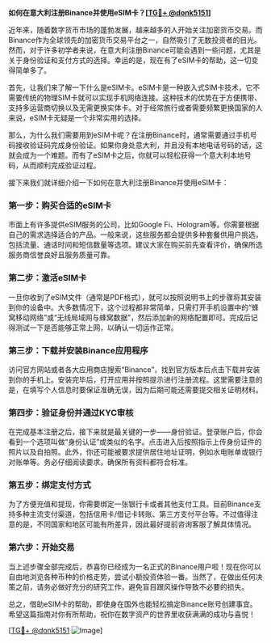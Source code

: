 **如何在意大利注册Binance并使用eSIM卡？[[TG💪+ @donk5151](https://t.me/s/donk5151)]**

近年来，随着数字货币市场的蓬勃发展，越来越多的人开始关注加密货币交易。而Binance作为全球领先的加密货币交易平台之一，自然吸引了无数投资者的目光。然而，对于许多初学者来说，在意大利注册Binance可能会遇到一些问题，尤其是关于身份验证和支付方式的选择。幸运的是，现在有了eSIM卡的帮助，这一切变得简单多了。

首先，让我们来了解一下什么是eSIM卡。eSIM卡是一种嵌入式SIM卡技术，它不需要传统的物理SIM卡就可以实现手机网络连接。这种技术的优势在于方便携带、支持多运营商切换以及无需更换实体卡。对于经常旅行或者需要频繁更换国家的人来说，eSIM卡无疑是一个非常实用的选择。

那么，为什么我们需要用到eSIM卡呢？在注册Binance时，通常需要通过手机号码接收验证码完成身份验证。如果你身处意大利，并且没有本地电话号码的话，这就会成为一个难题。而有了eSIM卡之后，你就可以轻松获得一个意大利本地号码，从而顺利完成验证过程。

接下来我们就详细介绍一下如何在意大利注册Binance并使用eSIM卡：

### 第一步：购买合适的eSIM卡
市面上有许多提供eSIM服务的公司，比如Google Fi、Hologram等。你需要根据自己的需求选择适合的产品。一般来说，这些服务都会提供多种套餐供用户挑选，包括流量、通话时间和短信数量等选项。建议大家在购买前先查看评价，确保所选服务商信誉良好且服务质量可靠。

### 第二步：激活eSIM卡
一旦你收到了eSIM文件（通常是PDF格式），就可以按照说明书上的步骤将其安装到你的设备中。大多数情况下，这个过程都非常简单，只需打开手机设置中的“蜂窝移动网络”或“无线局域网与蜂窝数据”，然后添加新的网络配置即可。完成后记得测试一下是否能够正常上网，以确认一切运作正常。

### 第三步：下载并安装Binance应用程序
访问官方网站或者各大应用商店搜索“Binance”，找到官方版本后点击下载并安装到你的手机上。安装完毕后，打开应用并按照提示进行注册流程。这里需要注意的是，在填写个人信息时要保证准确无误，因为后期可能还需要提交相关证明材料。

### 第四步：验证身份并通过KYC审核
在完成基本注册之后，接下来就是最关键的一步——身份验证。登录账户后，你会看到一个选项叫做“身份认证”或类似的名字。点击进入后按照指示上传身份证件的照片以及自拍照。此外，你还可能被要求提供居住地址证明，例如水电账单或银行对账单等。务必仔细阅读要求，确保所有资料都符合标准。

### 第五步：绑定支付方式
为了方便充值和提现，你需要绑定一张银行卡或者其他支付工具。目前Binance支持多种主流支付渠道，包括信用卡/借记卡转账、第三方支付平台等。不过值得注意的是，不同国家和地区可能有所差异，因此最好提前咨询客服了解具体情况。

### 第六步：开始交易
当上述步骤全部完成后，恭喜你已经成为一名正式的Binance用户啦！现在你可以自由地浏览各种币种的价格走势，尝试小额投资体验一番。当然了，在做出任何决策之前，请务必做好充分的研究工作，避免盲目跟风操作导致不必要的损失。

总之，借助eSIM卡的帮助，即使身在国外也能轻松搞定Binance账号创建事宜。希望这篇指南对你有所帮助，祝你在数字资产的世界里收获满满的成功与喜悦！

[[TG💪+ @donk5151](https://t.me/s/donk5151) ![Image](https://i.postimg.cc/rwNCRYN7/Snipaste-2025-04-30-17-27-05.png)]